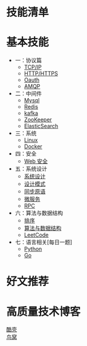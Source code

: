 # 技能清单

# 基本技能
* 一：协议篇
    * [TCP/IP](system/protocol_tcp_ip.md)
    * [HTTP/HTTPS](system/protocol_http.md)
    * [Oauth](system/oauth.md)
    * [AMQP](system/protocol_amqp.md)
* 二：中间件
    * [Mysql](system/rdbms_mysql.md)
    * [Redis](system/nosql_redis.md)
    * [kafka](system/kafka.md)
    * [ZooKeeper](system/zookeeper.md)
    * [ElasticSearch](system/elastic_search.md)
* 三：系统
    * [Linux](system/system_linux.md)
    * [Docker](system/system_docker.md)
* 四：安全
    * [Web 安全](system/web_security.md)
* 五：系统设计
    * [系统设计](system/system_design.md)
    * [设计模式](system/design_pattern.md)
    * [同步原语](system/snchronization.md)
    * [微服务](system/micro_service.md)
    * [RPC](system/rpc.md)
* 六：算法与数据结构
    * [排序](system/sort.md)
    * [算法与数据结构](algorithm/content.md)
    * [LeetCode](leetcode/leetcode.md)
* 七：语言相关[每日一题]
    * [Python](system/python.md)
    * [Go](system/golang.md)
# 好文推荐

# 高质量技术博客

[酷壳](https://coolshell.cn/)  
[鸟窝](https://colobu.com/) 
